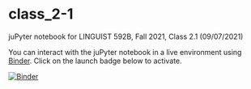 # class_2-1

juPyter notebook for LINGUIST 592B, Fall 2021, Class 2.1 (09/07/2021)

You can interact with the juPyter notebook in a live environment using [Binder](https://mybinder.org/). Click on the launch badge below to activate.

[![Binder](https://mybinder.org/badge.svg)](https://mybinder.org/v2/gh/ling592b-f21/592b-f21-class/1040c77ededa932784b921355df8e1443b3377ac)
